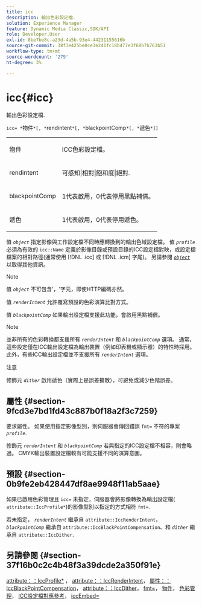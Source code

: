 ```yaml
---
title: icc
description: 輸出色彩設定檔.
solution: Experience Manager
feature: Dynamic Media Classic,SDK/API
role: Developer,User
exl-id: 8be7be8c-a23d-4a5b-93e4-44231155616b
source-git-commit: 38f3e425be0ce3e241fc18b477e3f68b7b763b51
workflow-type: tm+mt
source-wordcount: '279'
ht-degree: 3%

---
```


# icc{#icc}

輸出色彩設定檔.

`icc= *`物件`*[, *`rendintent`*[, *`blackpointComp`*[, *`遞色`*]]`

<table id="simpletable_AC20916999004CDCBBB9888B3A8FB0A7"> 
 <tr class="strow"> 
  <td class="stentry"> <p><span class="codeph"> <span class="varname"> 物件</span> </span> </p></td> 
  <td class="stentry"> <p>ICC色彩設定檔。 </p></td> 
 </tr> 
 <tr class="strow"> 
  <td class="stentry"> <p><span class="codeph"> <span class="varname"> rendintent</span></span> </p></td> 
  <td class="stentry"> <p><span class="codeph"> 可感知|相對|飽和度|絕對</span>. </p></td> 
 </tr> 
 <tr class="strow"> 
  <td class="stentry"> <p><span class="codeph"> <span class="varname"> blackpointComp</span></span> </p></td> 
  <td class="stentry"> <p>1代表啟用，0代表停用黑點補償。 </p></td> 
 </tr> 
 <tr class="strow"> 
  <td class="stentry"> <p><span class="codeph"> <span class="varname"> 遞色</span></span> </p></td> 
  <td class="stentry"> <p>1代表啟用，0代表停用遞色。 </p></td> 
 </tr> 
</table>

值 *`object`* 指定影像與工作設定檔不同時應轉換到的輸出色域設定檔。 值 *`profile`* 必須為有效的 `icc::Name` 定義於影像目錄或預設目錄的ICC設定檔對映，或設定檔檔案的相對路徑(通常使用 [!DNL .icc] 或 [!DNL .icm] 字尾)。 另請參閱 [*`object`*](../../../../../is-api/http-ref/image-serving-api-ref/c-http-protocol-reference/c-data-types/r-object.md#reference-2591bd24548d462782c68d138ef795a0) 以取得其他資訊。

>[!NOTE]
>
>值 *`object`* 不可包含&#39;，&#39;字元，即使HTTP編碼亦然。

值 *`renderIntent`* 允許覆寫預設的色彩演算比對方式。

值 *`blackpointComp`* 如果輸出設定檔支援此功能，會啟用黑點補償。

>[!NOTE]
>
>並非所有的色彩轉換都支援所有 *`renderIntent`* 和 *`blackpointComp`* 選項。 通常，這些設定僅在ICC輸出設定檔為輸出裝置（例如印表機或顯示器）的特性時採用。 此外，有些ICC輸出設定檔並不支援所有 *`renderIntent`* 選項。

注意

修飾元 *`dither`* 啟用遞色（實際上是誤差擴散），可避免或減少色階誤差。

## 屬性 {#section-9fcd3e7bd1fd43c887b0f18a2f3c7259}

要求屬性。 如果使用指定影像型別，則伺服器會傳回錯誤 `fmt=` 不符的專案 *`profile`*.

修飾元 *`renderIntent`* 和 *`blackpointComp`* 若與指定的ICC設定檔不相容，則會略過。 CMYK輸出裝置設定檔較有可能支援不同的演算意圖。

## 預設 {#section-0b9fe2eb428447df8ae9948f11ab5aae}

如果已啟用色彩管理且 `icc=` 未指定，伺服器會將影像轉換為輸出設定檔( `attribute::IccProfile*`)的影像型別以指定的方式相符 `fmt=`.

若未指定， *`renderIntent`* 繼承自 `attribute::IccRenderIntent`， *`blackpointComp`* 繼承自 `attribute::IccBlackPointCompensation`、和 *`dither`* 繼承自 `attribute::IccDither`.

## 另請參閱 {#section-37f16b0c2c4b48f3a39dcde2a350f91e}

[attribute：：IccProfile*](../../../../../is-api/image-catalog/image-serving-api-ref/c-image-catalog-reference/c-attributes-reference/r-iccprofilecmyk.md#reference-db89f9dac33e447cadb359ec1ba27ee0) ， [attribute：：IccRenderIntent](../../../../../is-api/image-catalog/image-serving-api-ref/c-image-catalog-reference/c-attributes-reference/r-iccrenderintent.md#reference-012f207f28bd4406a5368d23ed95a51f)， [屬性：：IccBlackPointCompensation](../../../../../is-api/image-catalog/image-serving-api-ref/c-image-catalog-reference/c-attributes-reference/r-iccblackpointcompensation.md#reference-357626375ee140d1807f0c05171c733f)， [attribute：：IccDither](../../../../../is-api/image-catalog/image-serving-api-ref/c-image-catalog-reference/c-attributes-reference/r-iccdither.md#reference-914d0d0567364246b4016d45c0ada85b)， [fmt=](../../../../../is-api/http-ref/image-serving-api-ref/c-http-protocol-reference/c-command-reference/r-is-http-fmt.md#reference-cdf10043423b45ba9fe15157fb3ae37a)， [物件](../../../../../is-api/http-ref/image-serving-api-ref/c-http-protocol-reference/c-data-types/r-object.md#reference-2591bd24548d462782c68d138ef795a0)， [色彩管理](../../../../../is-api/http-ref/image-serving-api-ref/c-http-protocol-reference/c-syntax-and-features/r-color-management.md#reference-c7e4a72d589145189f7e4bcb6b4544d7)， [ICC設定檔對應參考](../../../../../is-api/image-catalog/image-serving-api-ref/c-image-catalog-reference/c-icc-profile-map-reference/c-icc-profile-map-reference.md#concept-57b9148ce55249cd825cb7ee19ed057c)， [iccEmbed=](../../../../../is-api/http-ref/image-serving-api-ref/c-http-protocol-reference/c-command-reference/r-iccembed.md#reference-e3b774fb322046a2a6dde3a7bab5583e)
